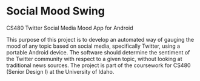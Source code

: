 Social Mood Swing
=======

CS480 Twitter Social Media Mood App for Android

This purpose of this project is to develop an automated way of gauging the mood of any topic based on social media, specifically Twitter, using a portable Android device. The software should determine the sentiment of the Twitter community with respect to a given topic, without looking at traditional news sources. The project is part of the coursework for CS480 (Senior Design I) at the University of Idaho.

